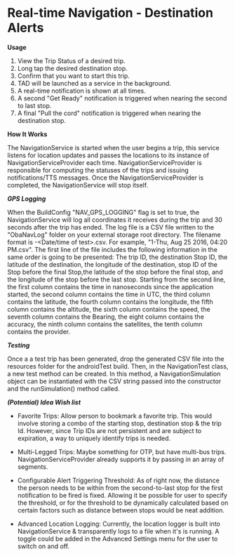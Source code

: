 # Real-time Navigation - Destination Alerts

**Usage**

1. View the Trip Status of a desired trip.
2. Long tap the desired destination stop.
3. Confirm that you want to start this trip.
4. TAD will be launched as a service in the background.
5. A real-time notification is shown at all times.
6. A second "Get Ready" notification is triggered when nearing the second
to last stop.
7. A final "Pull the cord" notification is triggered when nearing the
destination stop.

**How It Works**

The NavigationService is started when the user begins a trip, this service listens
for location updates and passes the locations to its instance of 
NavigationServiceProvider each time. NavigationServiceProvider is responsible
for computing the statuses of the trips and issuing notifications/TTS
messages. Once the NavigationServiceProvider is completed, the NavigationService will stop itself.

***GPS Logging***

When the BuildConfig "NAV_GPS_LOGGING" flag is set to true, the NavigationService
 will log all coordinates it receives during the trip and 30
seconds after the trip has ended. The log file is a CSV file written to
the "ObaNavLog" folder on your external storage root directory. The filename
format is <TestID>-<Date/time of test>.csv. For example, "1-Thu, Aug 25 2016, 04:20 PM.csv".
The first line of the file includes the following information in the same order is going to be 
presented: The trip ID, the destination Stop ID, the latitude of the destination, the longitude
of the destination, stop ID of the Stop before the final Stop,the latitude of the
stop before the final stop, and the longitude of the stop before the last stop.
Starting from the second line, the first column contains the time in nanoseconds
since the application started, the second column contains the time in UTC, the 
third column contains the latitude, the fourth column contains the longitude,
the fifth column contains the altitude, the sixth column contains the speed,
the seventh column contains the Bearing, the eight column contains the accuracy,
the ninth column contains the satellites, the tenth column contains the provider.
                                  

***Testing***

Once a a test trip has been generated, drop the generated CSV file into
the resources folder for the androidTest build. Then, in the NavigationTest
class, a new test method can be created. In this method, a NavigationSimulation object
can be instantiated with the CSV string passed into the constructor and
the runSimulation() method called.

***(Potential) Idea Wish list***

- Favorite Trips: Allow person to bookmark a favorite trip. This 
would involve storing a combo of the starting stop, destination stop &
the trip Id. However, since Trip IDs are not persistent and are subject
to expiration, a way to uniquely identify trips is needed.

- Multi-Legged Trips: Maybe something for OTP, but have multi-bus
trips. NavigationServiceProvider already supports it by passing in an array of segments.

- Configurable Alert Triggering Threshold: As of right now, the distance 
the person needs to be within from the second-to-last stop for the first 
notification to be fired is fixed. Allowing it be possible for user to
specify the threshold, or for the threshold to be dynamically calculated
based on certain factors such as distance between stops would be neat 
addition.

- Advanced Location Logging: Currently, the location logger is built into
NavigationService & transparently logs to a file when it's is running. A toggle 
could be added in the Advanced Settings menu for the user to switch on and
off.